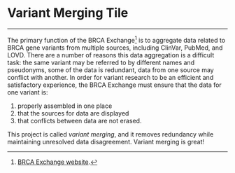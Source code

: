 # **Variant Merging Tile**  
___  

The primary function of the BRCA Exchange[^1] is to aggregate data related to BRCA gene variants from multiple sources, including ClinVar, PubMed, and LOVD. There are a number of reasons this data aggregation is a difficult task: the same variant may be referred to by different names and pseudonyms, some of the data is redundant, data from one source may conflict with another. In order for variant research to be an efficient and satisfactory experience, the BRCA Exchange must ensure that the data for one variant is:  
1. properly assembled in one place  
2. that the sources for data are displayed  
3. that conflicts between data are not erased.  

This project is called *variant merging*, and it removes redundancy while maintaining unresolved data disagreement. Variant merging is great!  


[^1]: [BRCA Exchange website](https://brcaexchange.org/).
